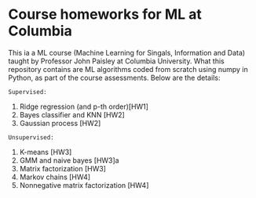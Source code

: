 # Course homeworks for ML at Columbia
This ia a ML course (Machine Learning for Singals, Information and Data) taught by Professor John Paisley at Columbia University. What this repository contains are ML algorithms coded from scratch using numpy in Python, as part of the course assessments. Below are the details:

`Supervised:`
1. Ridge regression (and p-th order)[HW1]
2. Bayes classifier and KNN [HW2]
3. Gaussian process [HW2]

`Unsupervised:`
1. K-means [HW3]
2. GMM and naive bayes [HW3]a
3. Matrix factorization [HW3]
4. Markov chains [HW4]
5. Nonnegative matrix factorization [HW4]
